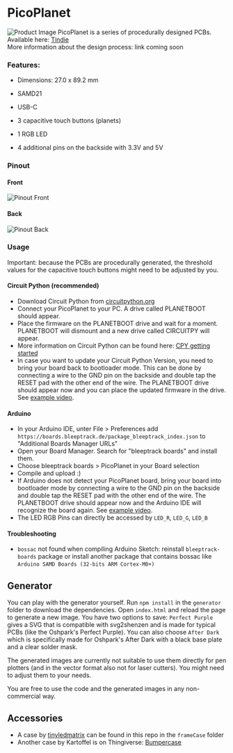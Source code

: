 # PicoPlanet
![Product Image](https://github.com/bleeptrack/picoplanet/blob/master/imgs/product-img.jpg)
PicoPlanet is a series of procedurally designed PCBs.  
Available here: [Tindie](https://www.tindie.com/products/bleeptrack/picoplanet/)  
More information about the design process: link coming soon    

### Features:

- Dimensions: 27.0 x 89.2 mm

- SAMD21
- USB-C
- 3 capacitive touch buttons (planets)
- 1 RGB LED
- 4 additional pins on the backside with 3.3V and 5V

### Pinout
#### Front
![Pinout Front](https://github.com/bleeptrack/picoplanet/blob/master/imgs/pinout_front.png)
#### Back
![Pinout Back](https://github.com/bleeptrack/picoplanet/blob/master/imgs/pinout_back.png)

### Usage

Important: because the PCBs are procedurally generated, the threshold values for the capacitive touch buttons might need to be adjusted by you.

#### Circuit Python (recommended)

- Download Circuit Python from [circuitpython.org](https://circuitpython.org/board/picoplanet/)
- Connect your PicoPlanet to your PC. A drive called PLANETBOOT should appear.
- Place the firmware on the PLANETBOOT drive and wait for a moment. PLANETBOOT will dismount and a new drive called CIRCUITPY will appear. 
- More information on Circuit Python can be found here: [CPY getting started](https://learn.adafruit.com/welcome-to-circuitpython)
- In case you want to update your Circuit Python Version, you need to bring your board back to bootloader mode. This can be done by connecting a wire to the GND pin on the backside and double tap the RESET pad with the other end of the wire. The PLANETBOOT drive should appear now and you can place the updated firmware in the drive. See [example video](https://youtu.be/1Hi12uxtpS8). 

#### Arduino
- In your Arduino IDE, unter File > Preferences add `https://boards.bleeptrack.de/package_bleeptrack_index.json` to "Additional Boards Manager URLs"
- Open your Board Manager. Search for "bleeptrack boards" and install them.
- Choose bleeptrack boards > PicoPlanet in your Board selection
- Compile and upload :)
- If Arduino does not detect your PicoPlanet board, bring your board into bootloader mode by connecting a wire to the GND pin on the backside and double tap the RESET pad with the other end of the wire. The PLANETBOOT drive should appear now and the Arduino IDE will recognize the board again. See [example video](https://youtu.be/1Hi12uxtpS8). 
- The LED RGB Pins can directly be accessed by `LED_R`, `LED_G`, `LED_B`

#### Troubleshooting
- `bossac` not found when compiling Arduino Sketch: reinstall `bleeptrack-boards` package or install another package that contains bossac like `Arduino SAMD Boards (32-bits ARM Cortex-M0+)`

## Generator

You can play with the generator yourself. Run `npm install` in the `generator` folder to download the dependencies. Open `index.html` and reload the page to generate a new image. You have two options to save: `Perfect Purple` gives a SVG that is compatible with svg2shenzen and is made for typical PCBs (like the Oshpark's Perfect Purple). You can also choose `After Dark` which is specifically made for Oshpark's After Dark with a black base plate and a clear solder mask.

The generated images are currently not suitable to use them directly for pen plotters (and in the vector format also not for laser cutters). You might need to adjust them to your needs.

You are free to use the code and the generated images in any non-commercial way. 

## Accessories
- A case by [tinyledmatrix](https://twitter.com/tinyledmatrix) can be found in this repo in the ``frameCase`` folder
- Another case by Kartoffel is on Thingiverse: [Bumpercase](https://www.thingiverse.com/thing:4583005)

